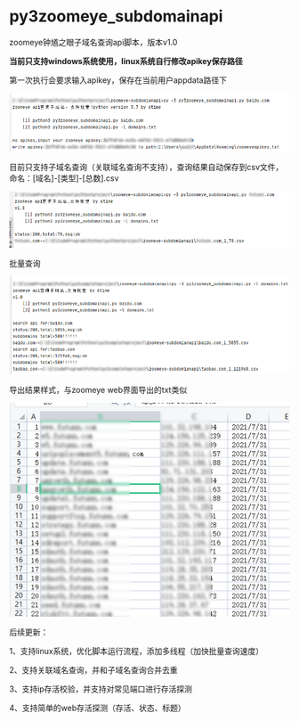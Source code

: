 # py3zoomeye_subdomainapi
 zoomeye钟馗之眼子域名查询api脚本，版本v1.0

**当前只支持windows系统使用，linux系统自行修改apikey保存路径**

第一次执行会要求输入apikey，保存在当前用户appdata路径下

![inputapikey](.\inputapikey.png)

目前只支持子域名查询（关联域名查询不支持），查询结果自动保存到csv文件，命名：[域名]-[类型]-[总数].csv

![search1](.\search1.png)

批量查询

![list](.\list.png)

导出结果样式，与zoomeye web界面导出的txt类似

![csv](.\csv.png)

后续更新：

1、支持linux系统，优化脚本运行流程，添加多线程（加快批量查询速度）

2、支持关联域名查询，并和子域名查询合并去重

3、支持ip存活校验，并支持对常见端口进行存活探测

4、支持简单的web存活探测（存活、状态、标题）
